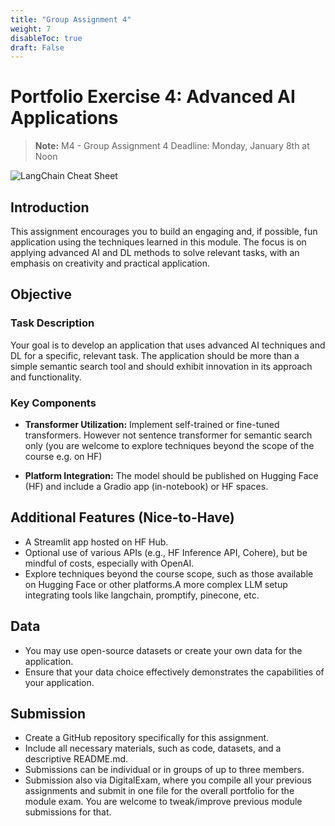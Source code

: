 ```yaml
---
title: "Group Assignment 4"
weight: 7
disableToc: true
draft: False
---
```


# Portfolio Exercise 4: Advanced AI Applications
> **Note:** M4 - Group Assignment 4 Deadline: Monday, January 8th at Noon

![LangChain Cheat Sheet](https://python.langchain.com/assets/images/rag_retrieval_generation-1046a4668d6bb08786ef73c56d4f228a.png)

## Introduction

This assignment encourages you to build an engaging and, if possible, fun application using the techniques learned in this module. The focus is on applying advanced AI and DL methods to solve relevant tasks, with an emphasis on creativity and practical application.

## Objective

### Task Description

Your goal is to develop an application that uses advanced AI techniques and DL for a specific, relevant task. The application should be more than a simple semantic search tool and should exhibit innovation in its approach and functionality. 

### Key Components

- **Transformer Utilization:** Implement self-trained or fine-tuned transformers. However not sentence transformer for semantic search only (you are welcome to explore techniques beyond the scope of the course e.g. on HF)
  
- **Platform Integration:** The model should be published on Hugging Face (HF) and include a Gradio app (in-notebook) or HF spaces.

## Additional Features (Nice-to-Have)

- A Streamlit app hosted on HF Hub.
- Optional use of various APIs (e.g., HF Inference API, Cohere), but be mindful of costs, especially with OpenAI.
- Explore techniques beyond the course scope, such as those available on Hugging Face or other platforms.A more complex LLM setup integrating tools like langchain, promptify, pinecone, etc.

## Data

- You may use open-source datasets or create your own data for the application.
- Ensure that your data choice effectively demonstrates the capabilities of your application.

## Submission

- Create a GitHub repository specifically for this assignment.
- Include all necessary materials, such as code, datasets, and a descriptive README.md.
- Submissions can be individual or in groups of up to three members.
- Submission also via DigitalExam, where you compile all your previous assignments and submit in one file for the overall portfolio for the module exam. You are welcome to tweak/improve previous module submissions for that.
